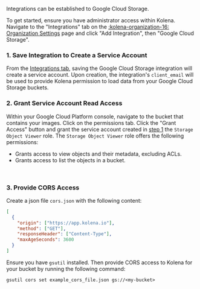 Integrations can be established to Google Cloud Storage.

To get started, ensure you have administrator access within Kolena.
Navigate to the "Integrations" tab on the [:kolena-organization-16: Organization Settings](https://app.kolena.io/redirect/organization?tab=integrations) page and click "Add Integration", then "Google Cloud Storage".

### 1. Save Integration to Create a Service Account

From the [Integrations tab](https://app.kolena.io/redirect/organization?tab=integrations), saving the Google Cloud Storage integration will create a service account.
Upon creation, the integration's `client_email` will be used to provide Kolena permission to load data from your Google Cloud Storage buckets.

### 2. Grant Service Account Read Access

Within your Google Cloud Platform console, navigate to the bucket that contains your images.
Click on the permissions tab.
Click the "Grant Access" button and grant the service account created in [step 1](#1-save-integration-to-create-a-service-account) the `Storage Object Viewer` role.
The `Storage Object Viewer` role offers the following permissions:

- Grants access to view objects and their metadata, excluding ACLs.
- Grants access to list the objects in a bucket.

​ ​

### 3. Provide CORS Access

Create a json file `cors.json` with the following content:

```json
[
  {
    "origin": ["https://app.kolena.io"],
    "method": ["GET"],
    "responseHeader": ["Content-Type"],
    "maxAgeSeconds": 3600
  }
]
```

Ensure you have `gsutil` installed.
Then provide CORS access to Kolena for your bucket by running the following command:

`gsutil cors set example_cors_file.json gs://<my-bucket>`
